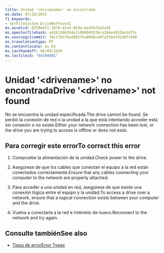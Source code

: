 ```yaml
---
title: Unidad '<drivename>' no encontrada
ms.date: 07/20/2015
f1_keywords:
- vbrFileSystem_DriveNotFound1
ms.assetid: 0250e9f2-3470-4fe4-8fda-be4fbf2e2a30
ms.openlocfilehash: a426130b284a7c09004933bca264e4d52be1df3c
ms.sourcegitcommit: f8c270376ed905f6a8896ce0fe25b4f4b38ff498
ms.translationtype: MT
ms.contentlocale: es-ES
ms.lasthandoff: 06/04/2020
ms.locfileid: "84394601"
---
```

# <a name="drive-drivename-not-found"></a><span data-ttu-id="55676-102">Unidad '\<drivename>' no encontrada</span><span class="sxs-lookup"><span data-stu-id="55676-102">Drive '\<drivename>' not found</span></span>
<span data-ttu-id="55676-103">No se encuentra la unidad especificada.</span><span class="sxs-lookup"><span data-stu-id="55676-103">The drive cannot be found.</span></span> <span data-ttu-id="55676-104">Se perdió la conexión de red o la unidad a la que está intentando acceder está sin conexión o no existe.</span><span class="sxs-lookup"><span data-stu-id="55676-104">Either your network connection has been lost, or the drive you are trying to access is offline or does not exist.</span></span>  
  
## <a name="to-correct-this-error"></a><span data-ttu-id="55676-105">Para corregir este error</span><span class="sxs-lookup"><span data-stu-id="55676-105">To correct this error</span></span>  
  
1. <span data-ttu-id="55676-106">Compruebe la alimentación de la unidad.</span><span class="sxs-lookup"><span data-stu-id="55676-106">Check power to the drive.</span></span>  
  
2. <span data-ttu-id="55676-107">Asegúrese de que los cables que conectan el equipo a la red están conectados correctamente.</span><span class="sxs-lookup"><span data-stu-id="55676-107">Ensure that any cables connecting your computer to the network are properly attached.</span></span>  
  
3. <span data-ttu-id="55676-108">Para acceder a una unidad en red, asegúrese de que existe una conexión lógica entre el equipo y la unidad.</span><span class="sxs-lookup"><span data-stu-id="55676-108">To access a drive over a network, ensure that a logical connection exists between your computer and the drive.</span></span>  
  
4. <span data-ttu-id="55676-109">Vuelva a conectarla a la red e inténtelo de nuevo.</span><span class="sxs-lookup"><span data-stu-id="55676-109">Reconnect to the network and try again.</span></span>  
  
## <a name="see-also"></a><span data-ttu-id="55676-110">Consulte también</span><span class="sxs-lookup"><span data-stu-id="55676-110">See also</span></span>

- [<span data-ttu-id="55676-111">Tipos de error</span><span class="sxs-lookup"><span data-stu-id="55676-111">Error Types</span></span>](../programming-guide/language-features/error-types.md)
